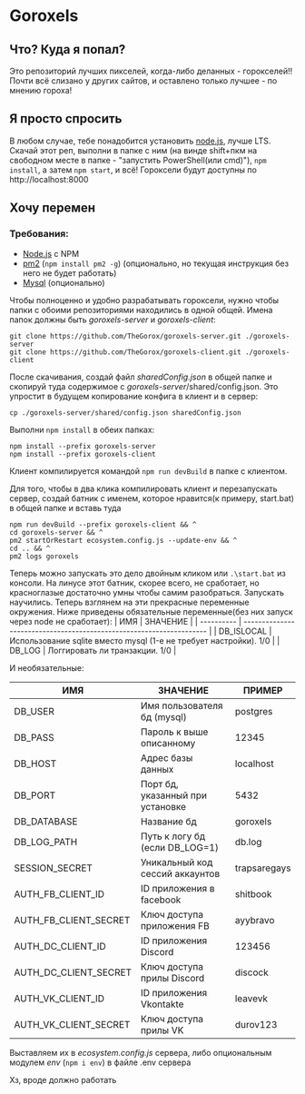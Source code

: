 # Goroxels
## Что? Куда я попал?
Это репозиторий лучших пикселей, когда-либо деланных - горокселей!!
Почти всё слизано у других сайтов, и оставлено только лучшее - по мнению гороха!
## Я просто спросить
В любом случае, тебе понадобится установить [node.js](https://nodejs.org/en/), лучше LTS.
Скачай этот реп, выполни в папке с ним (на винде shift+пкм на свободном месте в папке - "запустить PowerShell(или cmd)"), `npm install`, а затем `npm start`, и всё! 
Гороксели будут доступны по http://localhost:8000
## Хочу перемен
### Требования:
- [Node.js](https://nodejs.org/en/) с NPM
- [pm2](https://github.com/Unitech/pm2) (`npm install pm2 -g`) (опционально, но текущая инструкция без него не будет работать)
- [Mysql](https://www.mysql.com/downloads/) (опционально)


Чтобы полноценно и удобно разрабатывать гороксели, нужно чтобы папки с обоими репозиториями находились в одной общей. Имена папок должны быть *goroxels-server* и *goroxels-client*:

```
git clone https://github.com/TheGorox/goroxels-server.git ./goroxels-server
git clone https://github.com/TheGorox/goroxels-client.git ./goroxels-client
```

После скачивания, создай файл *sharedConfig.json* в общей папке и скопируй туда содержимое с *goroxels-server*/shared/config.json. Это упростит в будущем копирование конфига в клиент и в сервер:
```
cp ./goroxels-server/shared/config.json sharedConfig.json
```

Выполни `npm install` в обеих папках:
```
npm install --prefix goroxels-server
npm install --prefix goroxels-client
```

Клиент компилируется командой `npm run devBuild` в папке с клиентом.

Для того, чтобы в два клика компилировать клиент и перезапускать сервер, создай батник с именем, которое нравится(к примеру, start.bat) в общей папке и вставь туда 
```
npm run devBuild --prefix goroxels-client && ^
cd goroxels-server && ^
pm2 startOrRestart ecosystem.config.js --update-env && ^
cd .. && ^
pm2 logs goroxels
```

Теперь можно запускать это дело двойным кликом или `.\start.bat` из консоли.
На линусе этот батник, скорее всего, не сработает, но красноглазые достаточно умны чтобы самим разобраться.
Запускать научились. Теперь взглянем на эти прекрасные переменные окружения.
Ниже приведены обязательные переменные(без них запуск через node не сработает):
| ИМЯ        | ЗНАЧЕНИЕ                                                             |
| ---------- | -------------------------------------------------------------------- |
| DB_ISLOCAL | Использование sqlite вместо mysql (1-е не требует настройки). 1/0    |
| DB_LOG     | Логгировать ли транзакции. 1/0                                       |


И необязательные:

| ИМЯ                   | ЗНАЧЕНИЕ                         | ПРИМЕР       |
| --------------------- | -------------------------------- | ------------ |
| DB_USER               | Имя пользователя бд (mysql)      | postgres     |
| DB_PASS               | Пароль к выше описанному         | 12345        |
| DB_HOST               | Адрес базы данных                | localhost    |
| DB_PORT               | Порт бд, указанный при установке | 5432         |
| DB_DATABASE           | Название бд                      | goroxels     |
| DB_LOG_PATH           | Путь к логу бд (если DB_LOG=1)   | db.log       |
| SESSION_SECRET        | Уникальный код сессий аккаунтов  | trapsaregays |
| AUTH_FB_CLIENT_ID     | ID приложения в facebook         | shitbook     |
| AUTH_FB_CLIENT_SECRET | Ключ доступа приложения FB       | ayybravo     |
| AUTH_DC_CLIENT_ID     | ID приложения Discord            | 123456       |
| AUTH_DC_CLIENT_SECRET | Ключ доступа прилы Discord       | discock      |
| AUTH_VK_CLIENT_ID     | ID приложения Vkontakte          | leavevk      |
| AUTH_VK_CLIENT_SECRET | Ключ доступа прилы VK            | durov123     |

Выставляем их в *ecosystem.config.js* сервера, либо опциональным модулем *env* (`npm i env`) в файле .env сервера

Хз, вроде должно работать